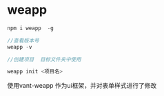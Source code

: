 # weapp


``` js
npm i weapp  -g 

```

``` js
//查看版本号
weapp -v 
```

``` js
//创建项目  目标文件夹中使用 

weapp init <项目名>

```



使用vant-weapp 作为ui框架，并对表单样式进行了修改